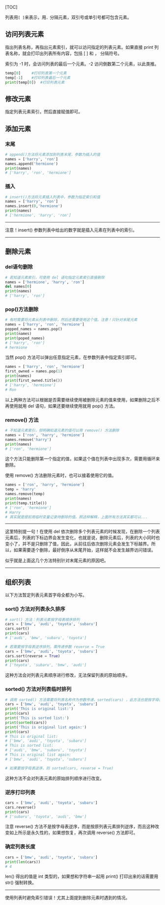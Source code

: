 [TOC]

列表用`[ ]`来表示，用`，`分隔元素，双引号或单引号都可包含元素。

## 访问列表元素

指出列表名称，再指出元素索引，就可以访问指定的列表元素。如果直接 print 列表名称，就会打印出列表所有内容，包括 [ ] 和 ， 分隔符号。

索引为 -1 时，会访问列表的最后一个元素。-2 访问倒数第二个元素，以此类推。

```python
temp[0]		#打印列表第一个元素
temp[-1] 	#打印列表最后一个元素
print(temp[0])	#打印列表元素
```

## 修改元素

指定列表元素索引，然后直接赋值即可。

## 添加元素

### 末尾

```python
# append()方法将元素添加到列表末尾，参数为插入的值
names = ['harry', 'ron']
names.append('hermione')
print(names)
# ['harry', 'ron', 'hermione']
```

### 插入

```python
# insert()方法将元素插入列表中，参数为指定索引和值
names = ['harry', 'ron']
names.insert(0,'hermione')
print(names)
# ['hermione', 'harry', 'ron']
```

------

注意！insert() 参数列表中给出的数字就是插入元素在列表中的索引。

------

## 删除元素

### del语句删除

```python
# 若知道元素索引，可使用 del 语句指定元素索引直接删除
names = ['hermione', 'harry', 'ron']
del names[0]
print(names)
# ['harry', 'ron']
```

### pop()方法删除

```python
# 有时需要将元素从列表中删除，然后还需要使用这个值。注意！只针对末尾元素
names = ['harry', 'ron', 'hermione']
popped_names = names.pop()
print(names)
print(poped_names)
# ['harry', 'ron']
# hermione
```

当然 pop() 方法可以弹出任意指定元素，在参数列表中指定索引即可。

```python
names = ['harry', 'ron', 'hermione']
first_owned = names.pop(1)
print(names)
print(first_owned.title())
# ['harry', 'hermione']
# Ron
```

以上两种方法可以根据是否需要继续使用被删除元素的值来使用，如果删除之后不再使用就用 del 语句，如果还要继续使用就用 pop() 方法。

### remove() 方法

```python
# 不知道元素索引，但明确知道元素的值可以用 remove() 方法删除
names = ['ron', 'harry', 'hermione']
names.remove('harry')
print(names)
# ['ron', 'hermione']
```

这个方法只能删除第一个指定的值，如果这个值在列表中出现多次，需要用循环来删除。

使用 remove() 方法删除元素时，也可以接着使用它的值。

```python
names = ['ron', 'harry', 'hermione']
temp = 'harry'
names.remove(temp)
print(names)
print(temp.title())
# ['ron', 'hermione']
# Harry
# 其实就是提前用临时变量记录待删除的值。照这样解释，上面所有方法其实都可以...
```

------

这里特别提一句！在使用 del 依次删除多个列表元素的时候发现，在删除一个列表元素后，列表的下标边界会发生变化，也就是说，删除元素后，列表的大小同时也变小了，并不是只删除了值，因此，从前往后依次删除元素会发生下标越界。所以，如果需要逐个删除，最好倒序从末尾开始，这样就不会发生越界访问错误。

似乎就是上面这几个方法特别针对末尾元素的原因吧。

------

## 组织列表

以下方法暂定列表元素首字母全都为小写。

### sort() 方法对列表永久排序

```python
# sort() 方法：列表元素按字母表顺序排列
cars = ['bmw', 'audi', 'toyota', 'subaru']
cars.sort()
print(cars)
# ['audi', 'bmw', 'subaru', 'toyota']

# 若需要按字母表逆序排列，需传递参数 reverse = True
cars = ['bmw', 'audi', 'toyota', 'subaru']
cars.sort(reverse = True)
print(cars)
# ['toyota', 'subaru', 'bmw', 'audi']
```

这种方法会对列表元素顺序进行修改，无法保留列表的原始顺序。

### sorted() 方法对列表临时排列

```python
# 调用 sorted() 方法需要将列表名称作为参数传递，sorted(cars) ，此方法也是按字母表顺序排列列表元素
cars = ['bmw', 'audi', 'toyota', 'subaru']
print('This is original list:')
print(cars)
print('This is sorted list:')
print(sorted(cars))
print('This is original list again:')
print(cars)
# This is original list:
# ['bmw', 'audi', 'toyota', 'subaru']
# This is sorted list:
# ['audi', 'bmw', 'subaru', 'toyota']
# This is original list again:
# ['bmw', 'audi', 'toyota', 'subaru']

# 如果要按字母表逆序，则 sorted(cars, reverse = True)
```

这种方法不会对列表元素的原始排列顺序进行改变。

### 逆序打印列表

```python
cars = ['bmw', 'audi', 'toyota', 'subaru']
cars.reverse()
print(cars)
# ['subaru', 'toyota', 'audi', 'bmw']
```

注意 reverse() 方法不是按字母表逆序，而是按原列表元素排列逆序，而且这种改变如上所示是永久性的，如果想恢复，再次调用 reverse() 方法即可。

### 确定列表长度

```python
cars = ['bmw', 'audi', 'toyota', 'subaru']
print(len(cars))
# 4
```

len() 得出的值是 int 类型的，如果想和字符串一起用 print() 打印出来的话需要用 str() 强制转换。

------

使用列表时避免索引错误！尤其上面提到删除元素时遇到的情况。